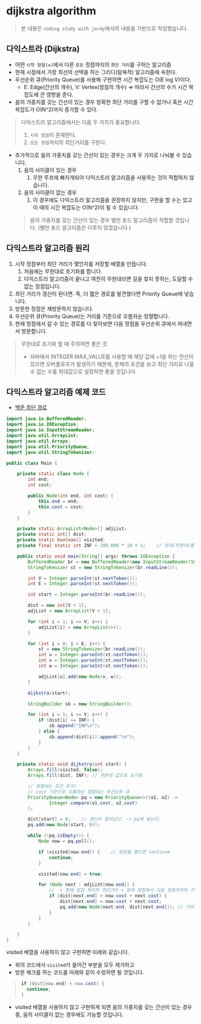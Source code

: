 # dijkstra algorithm

> 본 내용은 `coding study with jordy`에서의 내용을 기반으로 작성했습니다.

## 다익스트라 (Dijkstra)
- 어떤 `시작 정점(x)`에서 다른 `모든` 정점까지의 `최단 거리`를 구하는 알고리즘
- 현재 시점에서 가장 최선의 선택을 하는 그리디(탐욕적) 알고리즘에 속한다.
- 우선순위 큐(Priority Queue)를 사용해 구현하면 시간 복잡도는 O(E log V)이다.
  - E: Edge(간선의 개수), V: Vertex(정점의 개수) => 따라서 간선의 수가 시간 복잡도에 큰 영향을 준다.
- 음의 가중치를 갖는 간선이 있는 경우 정확한 최단 거리를 구할 수 없거나 혹은 시간 복잡도가 O(N^2)까지 증가할 수 있다.

> 다익스트라 알고리즘에서는 다음 두 가지가 중요합니다.
> 1. `시작 정점`이 존재한다.
> 2. `모든 정점`까지의 최단거리를 구한다.

- 추가적으로 음의 가중치를 갖는 간선이 있는 경우는 크게 두 가지로 나눠볼 수 있습니다.
  1. 음의 사이클이 있는 경우
     1. 무한 루프에 빠지게되어 다익스트라 알고리즘을 사용하는 것이 적합하지 않습니다.
  2. 음의 사이클이 없는 경우
     1. 이 경우에도 다익스트라 알고리즘을 권장하지 않지만, 구현을 할 수는 있고 이 때의 시간 복잡도는 O(N^2)이 될 수 있습니다.
  > 음의 가중치를 갖는 간선이 있는 경우 벨만 포드 알고리즘이 적합할 것입니다. (벨만 포드 알고리즘은 다루지 않겠습니다.)

## 다익스트라 알고리즘 원리
1. 시작 정점부터 최단 거리가 몇인지를 저장할 배열을 만듭니다.
   1. 처음에는 무한대로 초기화를 합니다.
   2. 다익스트라 알고리즘이 끝나고 여전히 무한대라면 길을 찾지 못하는, 도달할 수 없는 정점입니다.
2. 최단 거리가 갱신이 된다면. 즉, 더 짧은 경로를 발견했다면 Priority Queue에 넣습니다.
3. 방문한 정점은 재방문하지 않습니다.
4. 우선순위 큐(Priority Queue)는 거리를 기준으로 오름차순 정렬합니다.
5. 현재 정점에서 갈 수 있는 경로를 다 찾아보면 다음 정점을 우선순위 큐에서 꺼내면서 방문합니다. 

> 무한대로 초기화 할 때 주의하면 좋은 것
> - 자바에서 INTEGER.MAX_VALUE를 사용할 때 해당 값에 +1을 하는 연산이 있으면 오버플로우가 발생하기 때문에, 문제의 조건을 보고 최단 거리로 나올 수 없는 수를 최대값으로 설정하면 좋을 것입니다.

## 다익스트라 알고리즘 예제 코드
- [백준 최단 경로](https://www.acmicpc.net/problem/1753)

```java
import java.io.BufferedReader;
import java.io.IOException;
import java.io.InputStreamReader;
import java.util.ArrayList;
import java.util.Arrays;
import java.util.PriorityQueue;
import java.util.StringTokenizer;

public class Main {

    private static class Node {
        int end;
        int cost;

        public Node(int end, int cost) {
            this.end = end;
            this.cost = cost;
        }
    }

    private static ArrayList<Node>[] adjList;
    private static int[] dist;
    private static boolean[] visited;
    private final static int INF = 200_000 * 10 + 1;    // 최대(무한대)를 (정점의 최대 개수) * (가중치의 최대)로 잡으면 된다.

    public static void main(String[] args) throws IOException {
        BufferedReader br = new BufferedReader(new InputStreamReader(System.in));
        StringTokenizer st = new StringTokenizer(br.readLine());

        int V = Integer.parseInt(st.nextToken());
        int E = Integer.parseInt(st.nextToken());

        int start = Integer.parseInt(br.readLine());

        dist = new int[V + 1];
        adjList = new ArrayList[V + 1];

        for (int i = 1; i <= V; i++) {
            adjList[i] = new ArrayList<>();
        }

        for (int i = 0; i < E; i++) {
            st = new StringTokenizer(br.readLine());
            int u = Integer.parseInt(st.nextToken());
            int v = Integer.parseInt(st.nextToken());
            int w = Integer.parseInt(st.nextToken());

            adjList[u].add(new Node(v, w));
        }

        dijkstra(start);

        StringBuilder sb = new StringBuilder();

        for (int i = 1; i <= V; i++) {
            if (dist[i] == INF) {
                sb.append("INF\n");
            } else {
                sb.append(dist[i]).append("\n");
            }
        }
    }

    private static void dijkstra(int start) {
        Arrays.fill(visited, false);
        Arrays.fill(dist, INF); // 무한대 값으로 초기화

        // 정렬되는 조건 추가!
        // cost 기준으로 오름차순 정렬되는 우선순위 큐
        PriorityQueue<Node> pq = new PriorityQueue<>((o1, o2) ->
                Integer.compare(o1.cost, o2.cost)
        );

        dist[start] = 0;    // 갱신이 일어났다. -> pq에 넣는다.
        pq.add(new Node(start, 0));

        while (!pq.isEmpty()) {
            Node now = pq.poll();

            if (visited[now.end]) {    // 방문을 했으면 continue
                continue;
            }

            visited[now.end] = true;

            for (Node next : adjList[now.end]) {
                //  > 현재 정점 까지의 최단거리 + 현재 정점에서 다음 정점까지의 거리
                if (dist[next.end] > now.cost + next.cost) {
                    dist[next.end] = now.cost + next.cost;
                    pq.add(new Node(next.end, dist[next.end])); // 거리에 갱신이 일어나면 pq에 넣는다.
                }
            }
        }

    }
}
``` 

visited 배열을 사용하지 않고 구현하면 아래와 같습니다.
- 위의 코드에서 `visited`가 들어간 부분을 모두 제거하고
- 방문 체크를 하는 코드를 아래와 같이 수정하면 될 것입니다.
> ```java
> if (dist[now.end] < now.cost) {
>   continue;
> }
> 
> ```
- visited 배열을 사용하지 않고 구현하게 되면 음의 가중치를 갖는 간선이 있는 경우 중, 음의 사이클이 없는 경우에도 가능할 것입니다.

